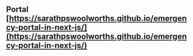 ## Portal [https://sarathpswoolworths.github.io/emergency-portal-in-next-js/](https://sarathpswoolworths.github.io/emergency-portal-in-next-js/)
